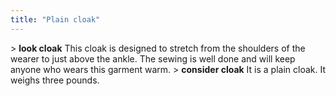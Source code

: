 ```yaml
---
title: "Plain cloak"
---
```


\> **look cloak**
This cloak is designed to stretch from the shoulders of the wearer to
just
above the ankle. The sewing is well done and will keep anyone who wears
this
garment warm.
\> **consider cloak**
It is a plain cloak.
It weighs three pounds.